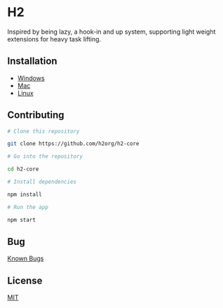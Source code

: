 # H2

Inspired by being lazy, a hook-in and up system, supporting light weight extensions for heavy task lifting. 

## Installation

- [Windows](docs/windows.md)
- [Mac](docs/mac.md)
- [Linux](docs/linux.md)

## Contributing

```bash
# Clone this repository

git clone https://github.com/h2org/h2-core

# Go into the repository

cd h2-core

# Install dependencies

npm install

# Run the app

npm start
```

## Bug

[Known Bugs](https://github.com/h2org/h2-core/issues?q=is%3Aopen+is%3Aissue+label%3Abug)


## License

[MIT](https://github.com/h2org/h2-core/blob/master/LICENSE.md)
